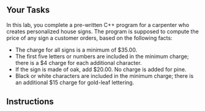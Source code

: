 ## Your Tasks

In this lab, you complete a pre-written C++ program for a carpenter who creates personalized house signs. The program is supposed to compute the price of any sign a customer orders, based on the following facts:

- The charge for all signs is a minimum of $35.00.
- The first five letters or numbers are included in the minimum charge; there is a $4 charge
  for each additional character.
- If the sign is made of oak, add $20.00. No charge is added for pine.
- Black or white characters are included in the minimum charge; there is an additional $15
  charge for gold-leaf lettering.

## Instructions
